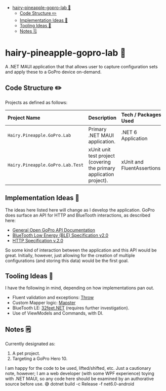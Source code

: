- [hairy-pineapple-gopro-lab :pineapple:](#hairy-pineapple-gopro-lab-pineapple)
  - [Code Structure :pencil2:](#code-structure-pencil2)
  - [Implementation Ideas :thought_balloon:](#implementation-ideas-thought_balloon)
  - [Tooling Ideas :toolbox:](#tooling-ideas-toolbox)
  - [Notes :spiral_notepad:](#notes-spiral_notepad)

# hairy-pineapple-gopro-lab :pineapple:
A .NET MAUI application that that allows user to capture configuration sets and apply these to a GoPro device on-demand.

## Code Structure :pencil2:

Projects as defined as follows:

| Project Name  | Description   | Tech / Packages Used   |
| :---          | :----         | :---                   |
| `Hairy.Pineapple.GoPro.Lab` | Primary .NET MAUI application. | .NET 6 Application |
| `Hairy.Pineapple.GoPro.Lab.Test` | xUnit unit test project (covering the primary application project). | xUnit and FluentAssertions. |

## Implementation Ideas :thought_balloon:

The ideas here listed here will change as I develop the application. GoPro does surface an API for HTTP and BlueTooth interactions, as described here:

- [General Open GoPro API Documentation](https://gopro.github.io/OpenGoPro/)
- [BlueTooth Low Energy (BLE) Specification v2.0](https://gopro.github.io/OpenGoPro/ble_2_0)
- [HTTP Specification v.2.0](https://gopro.github.io/OpenGoPro/http_2_0)

So some kind of interaction between the application and this API would be great. Initially, however, just allowing for the creation of multiple configurations (and storing this data) would be the first goal.

## Tooling Ideas :toolbox:

I have the following in mind, depending on how implementations pan out.

- Fluent validation and exceptions: [Throw](https://github.com/amantinband/throw)
- Custom Mapper logic: [Mapster](https://github.com/MapsterMapper/Mapster)
- BlueTooth LE: [32feet.NET](https://github.com/inthehand/32feet) (requires further investigation).
- Use of ViewModels and Commands, with DI.

## Notes :spiral_notepad:

Currently designated as:

1. A pet project.
1. Targeting a GoPro Hero 10.

I am happy for the code to be used, lifted/shifted, etc. Just a cautionary note, however; I am a web developer (with some WPF experience) toying with .NET MAUI, so any code here should be examined by an authorative source before use. :sweat_smile:
dotnet build -c Release -f net6.0-android

